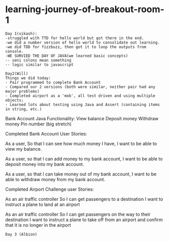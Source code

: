 # learning-journey-of-breakout-room-1
```
Day 1(vikash):
-struggled with TTD for hello world but got there in the end.
-we did a number version of hello world to consolidate out learning.
-we did TDD for fizzbuzz, then got it to loop the outputs from console.
-WE SURVIED THE DAY OF JAVA(we learned basic concepts)
-- seni colons mean something
-- logic similar to javascript
```

```
Day2(Will)
Things we did today:
- Pair programmed to complete Bank Account
- Compared our 2 versions (both were similar, neither pair had any major problems)
- Completed airport as a 'mob', all test driven and using multiple objects;
- Learned lots about testing using Java and Assert (containing items in string, etc.)

```
Bank Account Java
Functionality:
View balance
Deposit money
Withdraw money
Pin number (big stretch)

Completed Bank Account User Stories:

As a user,
So that I can see how much money I have,
I want to be able to view my balance.

As a user,
so that I can add money to my bank account,
I want to be able to deposit money into my bank account.

As a user,
so that I can take money out of my bank account,
I want to be able to withdraw money from my bank account.


Completed Airport Challenge user Stories:

As an air traffic controller 
So I can get passengers to a destination 
I want to instruct a plane to land at an airport

As an air traffic controller 
So I can get passengers on the way to their destination 
I want to instruct a plane to take off from an airport and confirm that it is no longer in the airport

```
Day 3 (Albion)

```


